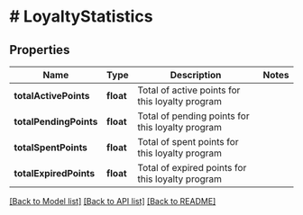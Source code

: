 # # LoyaltyStatistics

## Properties

Name | Type | Description | Notes
------------ | ------------- | ------------- | -------------
**totalActivePoints** | **float** | Total of active points for this loyalty program | 
**totalPendingPoints** | **float** | Total of pending points for this loyalty program | 
**totalSpentPoints** | **float** | Total of spent points for this loyalty program | 
**totalExpiredPoints** | **float** | Total of expired points for this loyalty program | 

[[Back to Model list]](../../README.md#documentation-for-models) [[Back to API list]](../../README.md#documentation-for-api-endpoints) [[Back to README]](../../README.md)



